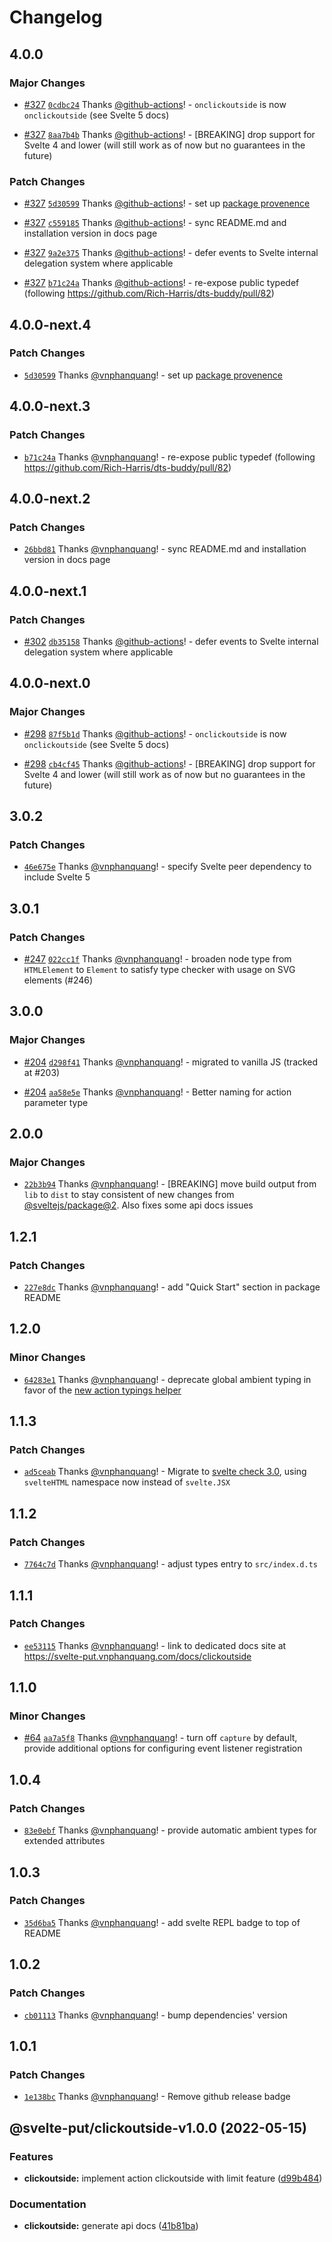 # Changelog

## 4.0.0

### Major Changes

- [#327](https://github.com/vnphanquang/svelte-put/pull/327) [`0cdbc24`](https://github.com/vnphanquang/svelte-put/commit/0cdbc246c11a74fcb1b7e5a935f97bf9ecdb7117) Thanks [@github-actions](https://github.com/apps/github-actions)! - `onclickoutside` is now `onclickoutside` (see Svelte 5 docs)

- [#327](https://github.com/vnphanquang/svelte-put/pull/327) [`8aa7b4b`](https://github.com/vnphanquang/svelte-put/commit/8aa7b4b1f6f9e070c3d6e91f91902255748f49a3) Thanks [@github-actions](https://github.com/apps/github-actions)! - [BREAKING] drop support for Svelte 4 and lower (will still work as of now but no guarantees in the future)

### Patch Changes

- [#327](https://github.com/vnphanquang/svelte-put/pull/327) [`5d30599`](https://github.com/vnphanquang/svelte-put/commit/5d3059929a1846fae63e8e35a1423544321f55cc) Thanks [@github-actions](https://github.com/apps/github-actions)! - set up [package provenence](https://docs.npmjs.com/generating-provenance-statements#publishing-packages-with-provenance-via-github-actions)

- [#327](https://github.com/vnphanquang/svelte-put/pull/327) [`c559185`](https://github.com/vnphanquang/svelte-put/commit/c55918517ef53fbc07870fa33e1f6c2e13e7c995) Thanks [@github-actions](https://github.com/apps/github-actions)! - sync README.md and installation version in docs page

- [#327](https://github.com/vnphanquang/svelte-put/pull/327) [`9a2e375`](https://github.com/vnphanquang/svelte-put/commit/9a2e375915b0654af3f13b1ac4d325507e5e2b98) Thanks [@github-actions](https://github.com/apps/github-actions)! - defer events to Svelte internal delegation system where applicable

- [#327](https://github.com/vnphanquang/svelte-put/pull/327) [`b71c24a`](https://github.com/vnphanquang/svelte-put/commit/b71c24ac781997d20587033af32d201ead7fb637) Thanks [@github-actions](https://github.com/apps/github-actions)! - re-expose public typedef (following https://github.com/Rich-Harris/dts-buddy/pull/82)

## 4.0.0-next.4

### Patch Changes

- [`5d30599`](https://github.com/vnphanquang/svelte-put/commit/5d3059929a1846fae63e8e35a1423544321f55cc) Thanks [@vnphanquang](https://github.com/vnphanquang)! - set up [package provenence](https://docs.npmjs.com/generating-provenance-statements#publishing-packages-with-provenance-via-github-actions)

## 4.0.0-next.3

### Patch Changes

- [`b71c24a`](https://github.com/vnphanquang/svelte-put/commit/b71c24ac781997d20587033af32d201ead7fb637) Thanks [@vnphanquang](https://github.com/vnphanquang)! - re-expose public typedef (following https://github.com/Rich-Harris/dts-buddy/pull/82)

## 4.0.0-next.2

### Patch Changes

- [`26bbd81`](https://github.com/vnphanquang/svelte-put/commit/26bbd813c1e65ead04d5d6bcb29b97a34045646b) Thanks [@vnphanquang](https://github.com/vnphanquang)! - sync README.md and installation version in docs page

## 4.0.0-next.1

### Patch Changes

- [#302](https://github.com/vnphanquang/svelte-put/pull/302) [`db35158`](https://github.com/vnphanquang/svelte-put/commit/db351580dfb3eea612be5435be1b6ac466fa6ac5) Thanks [@github-actions](https://github.com/apps/github-actions)! - defer events to Svelte internal delegation system where applicable

## 4.0.0-next.0

### Major Changes

- [#298](https://github.com/vnphanquang/svelte-put/pull/298) [`87f5b1d`](https://github.com/vnphanquang/svelte-put/commit/87f5b1d39269fafe2dfe182e9247a207b2b3318a) Thanks [@github-actions](https://github.com/apps/github-actions)! - `onclickoutside` is now `onclickoutside` (see Svelte 5 docs)

- [#298](https://github.com/vnphanquang/svelte-put/pull/298) [`cb4cf45`](https://github.com/vnphanquang/svelte-put/commit/cb4cf454b63776cbededbe3531c0d351af8cdb43) Thanks [@github-actions](https://github.com/apps/github-actions)! - [BREAKING] drop support for Svelte 4 and lower (will still work as of now but no guarantees in the future)

## 3.0.2

### Patch Changes

- [`46e675e`](https://github.com/vnphanquang/svelte-put/commit/46e675e05e87ca042af231cd059dc944cd6080d5) Thanks [@vnphanquang](https://github.com/vnphanquang)! - specify Svelte peer dependency to include Svelte 5

## 3.0.1

### Patch Changes

- [#247](https://github.com/vnphanquang/svelte-put/pull/247) [`022cc1f`](https://github.com/vnphanquang/svelte-put/commit/022cc1ff9550ced3939dd74b8c2a0333cd6a2d0c) Thanks [@vnphanquang](https://github.com/vnphanquang)! - broaden node type from `HTMLElement` to `Element` to satisfy type checker with usage on SVG elements (#246)

## 3.0.0

### Major Changes

- [#204](https://github.com/vnphanquang/svelte-put/pull/204) [`d298f41`](https://github.com/vnphanquang/svelte-put/commit/d298f417280160d9d3ed3ace7b30db3d0357ff0e) Thanks [@vnphanquang](https://github.com/vnphanquang)! - migrated to vanilla JS (tracked at #203)

- [#204](https://github.com/vnphanquang/svelte-put/pull/204) [`aa58e5e`](https://github.com/vnphanquang/svelte-put/commit/aa58e5e2d2294ce94deda01bc3ac8d2406c22ab7) Thanks [@vnphanquang](https://github.com/vnphanquang)! - Better naming for action parameter type

## 2.0.0

### Major Changes

- [`22b3b94`](https://github.com/vnphanquang/svelte-put/commit/22b3b94c74d58f5e8f2c826d0d4a9bd15b45fa94) Thanks [@vnphanquang](https://github.com/vnphanquang)! - [BREAKING] move build output from `lib` to `dist` to stay consistent of new changes from [@sveltejs/package@2](https://github.com/sveltejs/kit/releases/tag/%40sveltejs/package%402.0.0). Also fixes some api docs issues

## 1.2.1

### Patch Changes

- [`227e8dc`](https://github.com/vnphanquang/svelte-put/commit/227e8dc11f850787f9f98eb4b24cd23015c9c25c) Thanks [@vnphanquang](https://github.com/vnphanquang)! - add "Quick Start" section in package README

## 1.2.0

### Minor Changes

- [`64283e1`](https://github.com/vnphanquang/svelte-put/commit/64283e10c53985dc9cd99d65274996231c46b9bd) Thanks [@vnphanquang](https://github.com/vnphanquang)! - deprecate global ambient typing in favor of the [new action typings helper](https://github.com/sveltejs/svelte/pull/7805/files)

## 1.1.3

### Patch Changes

- [`ad5ceab`](https://github.com/vnphanquang/svelte-put/commit/ad5ceab52f89adbcd6d4680c247113c96063f395) Thanks [@vnphanquang](https://github.com/vnphanquang)! - Migrate to [svelte check 3.0](https://github.com/sveltejs/language-tools/releases/tag/svelte-check-3.0.1), using `svelteHTML` namespace now instead of `svelte.JSX`

## 1.1.2

### Patch Changes

- [`7764c7d`](https://github.com/vnphanquang/svelte-put/commit/7764c7d85f8ee12b45cb9eb68a246fcd8e3f8839) Thanks [@vnphanquang](https://github.com/vnphanquang)! - adjust types entry to `src/index.d.ts`

## 1.1.1

### Patch Changes

- [`ee53115`](https://github.com/vnphanquang/svelte-put/commit/ee5311505b787c45100efd247f66864b604145f6) Thanks [@vnphanquang](https://github.com/vnphanquang)! - link to dedicated docs site at https://svelte-put.vnphanquang.com/docs/clickoutside

## 1.1.0

### Minor Changes

- [#64](https://github.com/vnphanquang/svelte-put/pull/64) [`aa7a5f8`](https://github.com/vnphanquang/svelte-put/commit/aa7a5f82df60551044a108e2d24cbf29314e9680) Thanks [@vnphanquang](https://github.com/vnphanquang)! - turn off `capture` by default, provide additional options for configuring event listener registration

## 1.0.4

### Patch Changes

- [`83e0ebf`](https://github.com/vnphanquang/svelte-put/commit/83e0ebf415db8cdf3c91adaeb151d8e9e1b09f61) Thanks [@vnphanquang](https://github.com/vnphanquang)! - provide automatic ambient types for extended attributes

## 1.0.3

### Patch Changes

- [`35d6ba5`](https://github.com/vnphanquang/svelte-put/commit/35d6ba53a1d1e1de74ae384743e2299bd033a64a) Thanks [@vnphanquang](https://github.com/vnphanquang)! - add svelte REPL badge to top of README

## 1.0.2

### Patch Changes

- [`cb01113`](https://github.com/vnphanquang/svelte-put/commit/cb0111338eef7c080f3d9ac04303adcb24f1b301) Thanks [@vnphanquang](https://github.com/vnphanquang)! - bump dependencies' version

## 1.0.1

### Patch Changes

- [`1e138bc`](https://github.com/vnphanquang/svelte-put/commit/1e138bce9c925fcae6daab1bcae22110635ba5c3) Thanks [@vnphanquang](https://github.com/vnphanquang)! - Remove github release badge

## @svelte-put/clickoutside-v1.0.0 (2022-05-15)

### Features

- **clickoutside:** implement action clickoutside with limit feature ([d99b484](https://github.com/vnphanquang/svelte-put/commit/d99b48460fecfcc6e01a08135a5c4698fbdf2516))

### Documentation

- **clickoutside:** generate api docs ([41b81ba](https://github.com/vnphanquang/svelte-put/commit/41b81babd0b5d8f8814dace0702a7104626d7a71))
